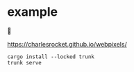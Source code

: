 # example

🚧

https://charlesrocket.github.io/webpixels/

```
cargo install --locked trunk
trunk serve
```
